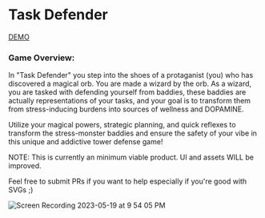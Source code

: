 
# Task Defender
[DEMO](hdbham.github.io/TowerDefenseTodos/)

### Game Overview:



In "Task Defender" you step into the shoes of a protaganist (you) who has discovered a magical orb. You are made a wizard by the orb. As a wizard, you are tasked with defending yourself from baddies, these baddies are actually representations of your tasks, and your goal is to transform them from stress-inducing burdens into sources of wellness and DOPAMINE.

Utilize your magical powers, strategic planning, and quick reflexes to transform the stress-monster baddies and ensure the safety of your vibe in this unique and addictive tower defense game!

NOTE: This is currently an minimum viable product. UI and assets WILL be improved. 

Feel free to submit PRs if you want to help especially if you're good with SVGs ;)


![Screen Recording 2023-05-19 at 9 54 05 PM](https://github.com/hdbham/TowerDefenseTodos/assets/13264116/98c2219c-3e3f-46f1-b122-ef2c715503d6)

